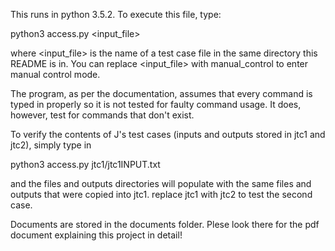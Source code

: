 This runs in python 3.5.2.
To execute this file, type:

python3 access.py \<input\_file\>

where \<input\_file\> is the name of a test case file in the same directory this README is in. You can replace \<input\_file\> with manual\_control to enter manual control mode.

The program, as per the documentation, assumes that every command is typed in properly so it is not tested for faulty command usage. It does, however, test for commands that don't exist.

To verify the contents of J's test cases (inputs and outputs stored in jtc1 and jtc2), simply type in

python3 access.py jtc1/jtc1INPUT.txt

and the files and outputs directories will populate with the same files and outputs that were copied into jtc1.
replace jtc1 with jtc2 to test the second case.

Documents are stored in the documents folder. Plese look there for the pdf document explaining this project in detail!
